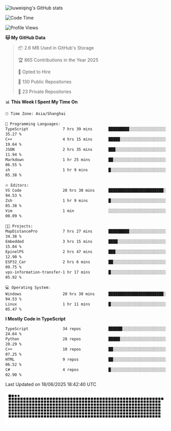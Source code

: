 ![liuweiqing's GitHub stats](https://github-readme-stats.vercel.app/api?username=14790897&show_icons=true&locale=cn&include_all_commits=true&count_private=true)

<!--START_SECTION:waka-->
![Code Time](http://img.shields.io/badge/Code%20Time-2%2C238%20hrs%2034%20mins-blue)

![Profile Views](http://img.shields.io/badge/Profile%20Views-13-blue)

**🐱 My GitHub Data** 

> 📦 2.6 MB Used in GitHub's Storage 
 > 
> 🏆 865 Contributions in the Year 2025
 > 
> 💼 Opted to Hire
 > 
> 📜 130 Public Repositories 
 > 
> 🔑 23 Private Repositories 
 > 
📊 **This Week I Spent My Time On** 

```text
🕑︎ Time Zone: Asia/Shanghai

💬 Programming Languages: 
TypeScript               7 hrs 39 mins       █████████░░░░░░░░░░░░░░░░   35.27 % 
C++                      4 hrs 15 mins       █████░░░░░░░░░░░░░░░░░░░░   19.64 % 
JSON                     2 hrs 35 mins       ███░░░░░░░░░░░░░░░░░░░░░░   11.94 % 
Markdown                 1 hr 25 mins        ██░░░░░░░░░░░░░░░░░░░░░░░   06.55 % 
sh                       1 hr 9 mins         █░░░░░░░░░░░░░░░░░░░░░░░░   05.38 % 

🔥 Editors: 
VS Code                  20 hrs 30 mins      ████████████████████████░   94.53 % 
Zsh                      1 hr 9 mins         █░░░░░░░░░░░░░░░░░░░░░░░░   05.38 % 
Vim                      1 min               ░░░░░░░░░░░░░░░░░░░░░░░░░   00.09 % 

🐱‍💻 Projects: 
MapDistancePro           7 hrs 27 mins       █████████░░░░░░░░░░░░░░░░   34.38 % 
Embedded                 3 hrs 15 mins       ████░░░░░░░░░░░░░░░░░░░░░   15.04 % 
EpinelPS                 2 hrs 47 mins       ███░░░░░░░░░░░░░░░░░░░░░░   12.90 % 
ESP32_Car                2 hrs 6 mins        ██░░░░░░░░░░░░░░░░░░░░░░░   09.75 % 
vps-information-transfer-1 hr 17 mins        █░░░░░░░░░░░░░░░░░░░░░░░░   05.92 % 

💻 Operating System: 
Windows                  20 hrs 30 mins      ████████████████████████░   94.53 % 
Linux                    1 hr 11 mins        █░░░░░░░░░░░░░░░░░░░░░░░░   05.47 % 
```

**I Mostly Code in TypeScript** 

```text
TypeScript               34 repos            ██████░░░░░░░░░░░░░░░░░░░   24.64 % 
Python                   28 repos            █████░░░░░░░░░░░░░░░░░░░░   20.29 % 
C++                      10 repos            ██░░░░░░░░░░░░░░░░░░░░░░░   07.25 % 
HTML                     9 repos             ██░░░░░░░░░░░░░░░░░░░░░░░   06.52 % 
C#                       4 repos             █░░░░░░░░░░░░░░░░░░░░░░░░   02.90 % 
```




 Last Updated on 18/06/2025 18:42:40 UTC
<!--END_SECTION:waka-->

<picture>
  <source media="(prefers-color-scheme: dark)" srcset="https://raw.githubusercontent.com/14790897/14790897/output/github-contribution-grid-snake-dark.svg" />
  <source media="(prefers-color-scheme: light)" srcset="https://raw.githubusercontent.com/14790897/14790897/output/github-contribution-grid-snake.svg" />
  <img alt="github-snake" src="https://raw.githubusercontent.com/14790897/14790897/output/github-contribution-grid-snake.svg" />
</picture>
